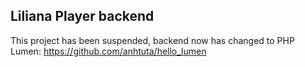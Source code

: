 ## Liliana Player backend
This project has been suspended, backend now has changed to PHP Lumen:
https://github.com/anhtuta/hello_lumen
